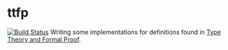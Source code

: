# ttfp

[![Build Status](https://travis-ci.org/boyvanduuren/ttfp.svg?branch=master)](https://travis-ci.org/boyvanduuren/ttfp)
Writing some implementations for definitions found in [Type Theory and Formal Proof](https://www.cambridge.org/nl/academic/subjects/computer-science/programming-languages-and-applied-logic/type-theory-and-formal-proof-introduction?format=AR&isbn=9781316056349).
